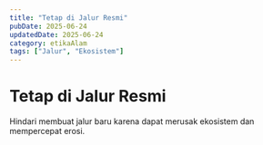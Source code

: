 ```yaml
---
title: "Tetap di Jalur Resmi"
pubDate: 2025-06-24
updatedDate: 2025-06-24
category: etikaAlam
tags: ["Jalur", "Ekosistem"]
---
```


# Tetap di Jalur Resmi

Hindari membuat jalur baru karena dapat merusak ekosistem dan mempercepat erosi.